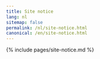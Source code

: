 ```yaml
---
title: Site notice
lang: nl
sitemap: false
permalink: /nl/site-notice.html
canonical: /en/site-notice.html
---
```


{% include pages/site-notice.md %}
 

